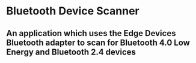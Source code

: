 <h1> Bluetooth Device Scanner </h1>

<h2> An application which uses the Edge Devices Bluetooth adapter to scan for Bluetooth 4.0 Low Energy and Bluetooth 
2.4 devices </h2>
